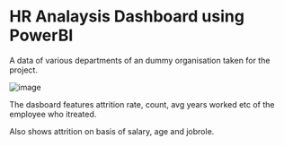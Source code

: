 # HR Analaysis Dashboard using PowerBI

A data of various departments of an dummy organisation taken for the project.

![image](https://github.com/RajishNair09/PowerBI/assets/115383187/1ea97b78-fcba-48a2-a64d-a1eb1ae4d53f)

The dasboard features attrition rate, count, avg years worked etc of the employee who itreated.

Also shows attrition on basis of salary, age and jobrole.
